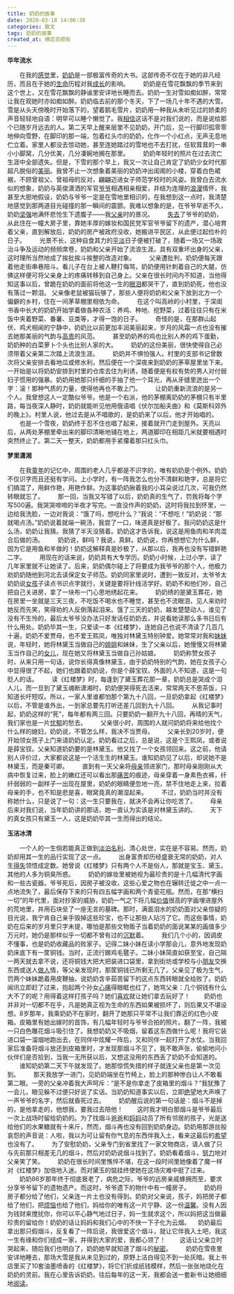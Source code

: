 ```yaml
---
title: 奶奶的故事
date: 2020-03-18 14:06:38
categories: 散文
tags: 奶奶的故事
created_at: 横店百顺街
---
```


**华年流水**

　　在我的[感觉](http://www.duwenzhang.com/huati/ganjue/index1.html)里，[奶奶](http://www.duwenzhang.com/huati/nainai/index1.html)是一部极富传奇的大书。这部传奇不仅在于她的非凡经历，而且在于她的[生命](http://www.duwenzhang.com/huati/shengming/index1.html)历程对我[成长](http://www.duwenzhang.com/wenzhang/shenghuosuibi/chengzhang/)的影响。
　　奶奶是在雪花飘飘的季节来到这个世上，又在雪花飘飘的静谧里安详地长睡而去。奶奶一生对雪如痴如醉，常常让我在观她时亦如痴如醉。奶奶临去前的那个冬天，下了一场几十年不遇的大雪。雪是从头天傍晚时开始落下的，望着鹅毛雪片，奶奶用一种我从未听见过的娇柔的声音轻轻地自语：明早可以睡个懒觉了。我[相信](http://www.duwenzhang.com/huati/xiangxin/index1.html)这话不是对我们说的，而是说给那个已随岁月远去的人。第二天早上醒来层里不见奶奶，开门后，见一行脚印孤零零地伸向雪野，在脚印的那一端，包着红头巾的奶奶，化作一个小红点，无声无息地伫立着。家里人都没去惊动她，甚至连她踏过的雪地也不去打扰，任软茸茸的一串小小脚窝，几分优美，几分凄婉地搁在那里。
　　奶奶年轻时的照片在过去流亡生涯中全部遗失。但是，下雪的那个早上，我又一次让自己肯定了奶奶少女时代那超凡脱俗的[美丽](http://www.duwenzhang.com/huati/meili/index1.html)。我曾不止一次想象着美丽的奶奶冲出闺阁的小楼，穿着白色裙裾，不顾曾祖父、曾祖母的反对，翩翩迈进女子师范学校时的风姿。我曾白去流水似的想象，奶奶与英俊潇洒的军官[爷爷](http://www.duwenzhang.com/huati/yeye/index1.html)相遇相亲相爱，并结为连理的[浪漫](http://www.duwenzhang.com/huati/langman/index1.html)情怀，我甚至大胆地假设，奶奶与爷爷一定是在雪地里相识的，在我想到这一点时，我清楚地感觉到那两道目光碰撞的那一瞬间的震颤。我难以想象的是，在爷爷早逝不久，奶奶[坚强](http://www.duwenzhang.com/huati/jianqiang/index1.html)地满怀悲怆生下遗腹子——我[父亲](http://www.duwenzhang.com/huati/fuqin/index1.html)时的景况。<!-- more -->
　　[失去](http://www.duwenzhang.com/huati/shiqu/index1.html)了爷爷的奶奶，从此住在一幢大房子里，靠她丰厚的嫁妆和国民党军官爷爷留下的遗产，潜心培育着父亲，直到解放后，奶奶的房产被政府没收，她搬进平民区，从此便过起俭朴的日子。
　　光景不长，这种自食其力的[平淡](http://www.duwenzhang.com/huati/pingdan/index1.html)日子便被打破了，随着一场又一场政治斗争及运动的频频席卷，奶奶和父亲开始了流浪生涯。具有双重坏出身的父亲，这时理所当然地成了挨批挨斗挨整的改造对象。
　　父亲遭批判，奶奶便每天跟着他走街串巷陪斗。看儿子在台上被人鞭打侮骂，奶奶便用针刺着自己的大腿，仿佛这样便可将父亲身上的疼痛转移到自己身上。父亲在很长时间内不知道，当他得知这事以后，曾跪在奶奶的面前将他这一生的[眼泪](http://www.duwenzhang.com/huati/yanlei/index1.html)都哭干了，直到奶奶死，他也没有落过一颗泪。
父亲像老鼠被猫玩够了，那些人便将奶奶和父亲下放到北方一个偏僻的乡村，住在一间茅草棚里相依为命。
　　在这个叫高岭的小村里，于深闺书香中长大的奶奶开始学着做各种农活：养鸡、种地、挖野菜，过着往往只有在米饭中夹着野菜、番薯、豆类等，才得一饱的日子。
　　奇怪的是，在那群山起伏、鸡犬相闻的宁静中，奶奶比以前更加丰润美丽起来，岁月的风霜一点也没有摧去她那美丽的气韵与[高贵](http://www.duwenzhang.com/huati/gaogui/index1.html)的风范。
　　甚至奶奶养的鸡也比别人养的鸡下蛋勤，奶奶种的白菜萝卜个头也比别人家的大。
　　奶奶的这份美丽，很快使得自己必须带着父亲第二次踏上流浪生涯。
　　奶奶并不惧怕强人。村里的支部书记曾数次将父亲安排去看地瓜或修水利，然后便在一个深夜来到奶奶的茅草屋里坐下来。一开始是以将奶奶安排到村里的仓库去住为利诱，随着便是有权有势的男人对付弱妇子惯用的强暴。奶奶用她那只纤细的手抽了他一个耳光，再从牙缝里迸出一个字：滚！那种气质的力量，使得他再也不敢上门。
　　让奶奶重新流浪的是另一个人。我曾想这人一定酷似爷爷。他是一个右派，他的茅棚离奶奶的茅棚只有半里路，每当夜深人静时，奶奶就能听见他用俄语唱《伏尔加船夫曲》和《莫斯科郊外的晚上》。村里人说，他过去是从不唱歌的，是奶奶来了以后，他才开始唱的。
　　也是一个雪夜，奶奶终于忍不住也唱了起来，接着就开门走到屋外。天亮以后，从两处茅棚里牵出来的脚印清晰地铺在地上，两道脚印在相距几米就要相遇时突然终止了。第二天一整天，奶奶都用手紧攥着那只红头巾。

**梦里潇湘**

　　在我[童年](http://www.duwenzhang.com/huati/tongnian/index1.html)的记忆中，周围的老人几乎都是不识字的，唯有奶奶是个例外。奶奶不仅识字而且还挺有学问。上小学时，有一阵我怎么也分不清鲜和艳字，总是将它们搞混了，用鲜作艳，用艳作鲜。为这事奶奶揪着我的小耳朵说过几次，可我仍然转眼就忘了。
　　那一回，当我又写错了以后，奶奶真的生气了，罚我将每个字写500遍。我哭哭啼啼的半夜才写完。一直没作声的奶奶，这时将我拉到怀里，一边给我洗脸，一边对我说：“饿了吗，想吃什么？”我说：“不想吃！”奶奶说：“那就喝点汤。”奶奶说着就端一碗汤，我尝了一口，味道真是好极了。我问奶奶这是什么汤，奶奶让我猜。我猜了半天没猜着。奶奶这才告诉我，说这是用鱼肉和羊肉混合后做的汤。
　　奶奶说，鲜吗？我说，真鲜。奶奶说，你再想想它为什么鲜，因为它是用鱼和羊做的！奶奶这解释真是妙极了，从那以后，我再也没有写错鲜艳二字。
　　用现在的话来说，奶奶具有大专学历。奶奶小时候，上过小学，读了几年家里就不让她读了。后来，奶奶偶尔碰上了将要成为我爷爷的那个人，他极力劝奶奶随他到河北去读保定女子师范。奶奶同家里说时，遭到一致反对，太爷爷太奶奶说[女孩](http://www.duwenzhang.com/huati/nvhai/index1.html)子读点书识点字就行，关键是要将针线活学好。奶奶不和他们吵，自己把自己关进房，拿了一块布一门心思地绣起花来。
　　奶奶绣的是黛玉葬花，她在房里一坐就是三天三夜，不吃饭不喝水也不睡觉，甚至也不流眼泪，见人来劝时她反而先笑，笑得劝的人反倒落起泪来。饿了三天的奶奶，越发楚楚动人，谁见了没有不生怜的，最后太爷爷没办法只好发话任奶奶去，并说看她读那么多书日后有什么用处。奶奶毕其一生，只爱读一本《红楼梦》，连她自己也说不清读了几百几十遍，奶奶不爱贾母，也不爱王熙凤，唯独对林黛玉特别钟爱。她常常对我和[妹妹](http://www.duwenzhang.com/huati/meimei/index1.html)说，年轻时，她将林黛玉当做自己的[姐姐](http://www.duwenzhang.com/huati/jiejie/index1.html)和妹妹，生了父亲以后，她慢慢又将林黛玉当作自己的[女儿](http://www.duwenzhang.com/huati/nver/index1.html)，现在她又将林黛玉当做自己孙姑娘。
　　奶奶称赞女孩子时，从来只用一句话，说你长得真像林黛玉，由于奶奶特别的气韵，她在女孩子心中显得很了不起，她们也跟着奶奶说，你是个薛宝钗。外面的人不知道，这是一句贬人的话。
　　读《红楼梦》时，每逢到了黛玉葬花那一章，奶奶总是哭成个泪人儿，而一旦到了黛玉魂断潇湘时，奶奶便哭得死去活来，常常两天不思茶饭，只知道长吁短叹。所以，一家人里谁都怕那个第九十八回，一旦奶奶拿起《红楼梦》以后，不管是谁外出，一到家总要先打听还差几回到九十八回。
　　从我记事时起，奶奶这样的“死”，每年都有两三回。只要奶奶一翻开九十八回，再晴的天气，我们家也是一片[忧郁](http://www.duwenzhang.com/huati/youyu/index1.html)的愁去。
　　父亲很小时，周围的人就问奶奶将来给他找个什么样的媳妇，奶奶说，不管怎么样，我决不当贾母。
　　父亲长到20岁时，便开始领女孩子上门来请奶奶认定。奶奶看过之后，总是说，这是个王熙凤，或者说是薛宝钗。父亲知道奶奶要的是林黛玉。他又找了一个女孩领回来。这之前，他请别人评价过，大家都说这是一个活生生的林黛玉。谁知奶奶见了以后，却说她不是林黛玉，而是秦可卿。
　　直到有一天父亲将[母亲](http://www.duwenzhang.com/huati/muqin/index1.html)领进家门，那时母亲刚刚从大病中恢复过来，脸上的嫩红还可以看出那[痛苦](http://www.duwenzhang.com/huati/tongku/index1.html)的痕迹，母亲穿着一身素色衣裤，纤纤弱弱的一副样子一出现在屋里，奶奶的眼睛便忽地一亮，禁不住地走上来，拉着母亲的手，也不知是悲是喜，眼窝竟真的潮湿起来。
　　不过，奶奶当时并没有称她什么，只是说了一句：这一生只要我在，就决不会再让你吃苦了。
　　母亲后来对我们说，当年奶奶讲的那话，她一直认为实该是对林黛玉讲的。
　　天下的真女孩只有黛玉一人，这是奶奶毕其一生而得出的结论。

**玉洁冰清**

　　一个人的一生倘若能真正做到[淡泊](http://www.duwenzhang.com/huati/danbo/index1.html)[名利](http://www.duwenzhang.com/huati/mingli/index1.html)、清心处世，实在是不容易。然而，奶奶却用其一生的品行实现了这一点。
　　出身富贵却历经盛衰无常的奶奶，对人生[得失](http://www.duwenzhang.com/huati/deshi/index1.html)领悟成定数。她曾说《红楼梦》只有两个人不是俗人，那就是宝玉、黛玉，其他的人多为铜臭所惑。
　　奶奶的嫁妆里被她视为最珍贵的是十几幅清代字画和一些古瓷器。爷爷死后，因房子被没收，这些心爱之物也在辗转迁徙之中一点一点地流失了，最后保存下来的只有四五幅字画和两个青瓷花瓶。然而，在那“横扫一切”的年代里，面对抄家的威胁，奶奶一气之下将几幅[价值](http://www.duwenzhang.com/huati/jiazhi/index1.html)很高的字画埋进屋外的荒地里，并用石块垒了一座无言的墓碑。那时，满面泪水的奶奶面对父亲惊疑的目光说，我宁肯自己亲手毁掉这些珍宝，也不让那些人玷污了它。而这些事情，奶奶在后来的岁月里只字未提，哪怕是那些文物贩子当着奶奶的面说某某的画值多少万元时，她仍是那样似乎一切都不曾有过的[沉默](http://www.duwenzhang.com/huati/chenmo/index1.html)着。
　　我们几个小的，因调皮不懂事，也是奶奶收藏品的败家子。记得二妹小妹在读小学那会儿，意外地发现奶奶床底下有一筐铜钱。当时，正流行踢鸡毛毽子。二妹小妹简直如获至宝，自己隔一两天就去拿不说，还将铜钱大把大把装进口袋里，拿到街坊或学校与小[朋友](http://www.duwenzhang.com/huati/pengyou/index1.html)交换东西或送人[做人](http://www.duwenzhang.com/huati/zuoren/index1.html)情，等父亲发现时，那筐铜钱已所剩无几了。父亲见了极为生气，罚两个妹妹跪着用皮鞭抽，说奶奶含辛茹苦留下的这点东西转眼就全给败了。奶奶闻讯立即赶了过来，抱起两个孙女[心痛](http://www.duwenzhang.com/huati/xintong/index1.html)得眼眶也红了，她骂父亲：几个铜钱有什么大不了的呢？用得着这样打孩子吗？她们[喜欢](http://www.duwenzhang.com/huati/xihuan/index1.html)就让她们拿去玩好了！
　　奶奶也并非对一切都不在乎，凡是她真正视为生命的东西如果被损坏了，则后果又不堪设想。8岁那年，我乘奶奶不在家时，翻开了她那只平常不让我们靠近的红色小皮箱。皮箱里有她出嫁时的首饰，有几幅年轻时与爷爷合拍的照片。翻了一阵，我被一只白色雕花烟斗吸引住了。我想奶奶又不吸烟，留着这东西做什么呢！我将它装进口袋一溜烟地跑出去，在同伴中炫耀一阵后，又和同伴一起打开了水仗。当我回家后准备将烟斗放还到皮箱里时，才发现那烟斗不见了，我不敢声张，偷偷地问小伙伴们是否拾到，当我一无所获以后，又想这没用的东西丢了奶奶不会知道的。
　　谁知奶奶第二天下午就发现了。她那惊慌失措的样子就连父亲也是第一次见到。
　　那天我放学一进门，见奶奶端坐在竹椅上，脸上的那种惨白让人不敢看第二眼。一旁的父亲冲着我大声呵斥：“是不是你拿走了皮箱里的烟斗？”我犹豫了一会儿，眼见躲不过便只好说了实话。当奶奶知道事实以后，立即[绝望](http://www.duwenzhang.com/huati/juewang/index1.html)地大声唤了一声爷爷的名字，然后就昏死过去。
　　奶奶醒后说的第一句话是：烟斗不是掉的，是他拿走的，他想我，要我过去陪他！
　　这时我才明白那烟斗是爷爷最后一次上战场时留给奶奶的。为了找烟斗[爸爸](http://www.duwenzhang.com/huati/fuqin/index1.html)和[妈妈](http://www.duwenzhang.com/huati/muqin/index1.html)动员了所有邻居的孩子，光是送给他们的水果糖就有十来斤，然而，烟斗再也没有回到奶奶身边。奶奶用那游丝般哀怨的声音说：人啦，我以为可让留有你气息的东西伴我入土，看来这最后的[希望](http://www.duwenzhang.com/huati/xiwang/index1.html)也没有了。
　　为了安慰奶奶，父亲专门到省里找了一家文物商店，请人做了只与先前那只相差无几的烟斗，然后对奶奶说烟斗找到了。奶奶看着烟斗，[努力](http://www.duwenzhang.com/huati/nuli/index1.html)地对父亲笑了笑。
　　奶奶在很长时间里憔悴不堪，在这一段时间里她像着了魔一样对《红楼梦》加倍地入迷。而对黛玉的惦挂终使她在这场灾难中挺了过来。
　　奶奶86岁那年终于彻底衰老了，病危之际，爷爷的远房亲戚蜂拥而至，要求分享爷爷留下的遗物遗产。而这时，爷爷遗下的物什中有一幢房子。
　　奶奶将房子都分给了他们，父亲连一片土也没有得到。奶奶对父亲说，孩子，妈把房子都给了他们，把[烦恼](http://www.duwenzhang.com/huati/fannao/index1.html)也给了他们，妈给你的唯有这一片宁静、这一份[温馨](http://www.duwenzhang.com/huati/wenxin/index1.html)。没有人因为钱财来搅扰你，你可以平心静气地过日子，妈一生就求这个，所以妈把这当做最珍贵的留给你！奶奶的话让妈妈和我们心中的不快一下子化为云烟。
　奶奶最后拿出那只假烟斗，反复看了一阵后说，我很爱这个烟斗，就让它伴我入土吧，我这一生有缘和你们组成一家，并得到大家的爱，我都心领了！
　　这话让父亲立时哭起来，随后我们也明白了，奶奶她早就知道了烟斗的[秘密](http://www.duwenzhang.com/huati/mimi/index1.html)。
　　奶奶在雪夜里安详地睡去，那场大雪是我从未见到过的，原野上洁白得见不到一处灰暗。我上书店里买了10套油墨喷香的《红楼梦》，将它们折成纸钱模样，然后一张张地烧化在奶奶的灵前。我在心里告诉奶奶，往后每年的这一天，我都会送一套新书让她细细地[阅读](http://www.duwenzhang.com/)。

<!-- more -->